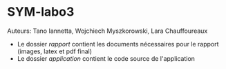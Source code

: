 # SYM-labo3

Auteurs: Tano Iannetta, Wojchiech Myszkorowski, Lara Chauffoureaux

* Le dossier *rapport* contient les documents nécessaires pour le rapport (images, latex et pdf final)
* Le dossier *application* contient le code source de l'application  
